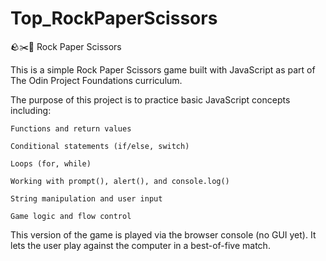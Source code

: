 # Top_RockPaperScissors

🪨✂️📄 Rock Paper Scissors

This is a simple Rock Paper Scissors game built with JavaScript as part of The Odin Project Foundations curriculum.

The purpose of this project is to practice basic JavaScript concepts including:

    Functions and return values

    Conditional statements (if/else, switch)

    Loops (for, while)

    Working with prompt(), alert(), and console.log()

    String manipulation and user input

    Game logic and flow control

This version of the game is played via the browser console (no GUI yet). It lets the user play against the computer in a best-of-five match.
